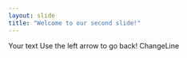 ```yaml
---
layout: slide
title: "Welcome to our second slide!"
---
```

Your text
Use the left arrow to go back!
ChangeLine

